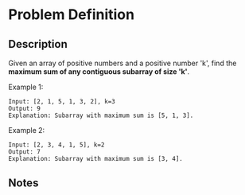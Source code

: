 # Problem Definition

## Description

Given an array of positive numbers and a positive number 'k', find the **maximum sum of any contiguous subarray of size 'k'**.

Example 1:

```plaintext
Input: [2, 1, 5, 1, 3, 2], k=3
Output: 9
Explanation: Subarray with maximum sum is [5, 1, 3].
```

Example 2:

```plaintext
Input: [2, 3, 4, 1, 5], k=2
Output: 7
Explanation: Subarray with maximum sum is [3, 4].
```

## Notes
